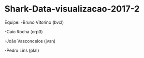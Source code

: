 # Shark-Data-visualizacao-2017-2

Equipe:
-Bruno Vitorino (bvcl)

-Caio Rocha (crp3)

-João Vasconcelos (jvsn)

-Pedro Lins (plal)
